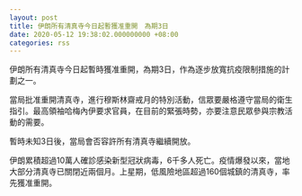 ```yaml
---
layout: post
title: 伊朗所有清真寺今日起暫獲准重開　為期3日
date: 2020-05-12 19:38:02.000000000 +08:00
categories: rss
---
```


伊朗所有清真寺今日起暫時獲准重開，為期3日，作為逐步放寬抗疫限制措施的計劃之一。

當局批准重開清真寺，進行穆斯林齋戒月的特別活動，信眾要嚴格遵守當局的衛生指引。最高領袖哈梅內伊要求官員，在目前的緊張時勢，亦要注意民眾參與宗教活動的需要。

暫時未知3日後，當局會否容許所有清真寺繼續開放。

伊朗累積超過10萬人確診感染新型冠狀病毒，6千多人死亡。疫情爆發以來，當地大部分清真寺已關閉近兩個月。上星期，低風險地區超過160個城鎮的清真寺，率先獲准重開。
